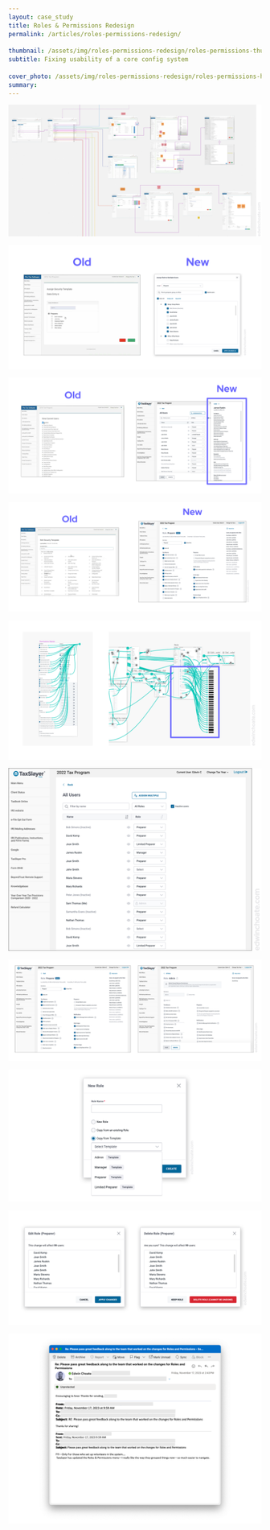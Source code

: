 ```yaml
---
layout: case_study
title: Roles & Permissions Redesign
permalink: /articles/roles-permissions-redesign/

thumbnail: /assets/img/roles-permissions-redesign/roles-permissions-thumbnail.png
subtitle: Fixing usability of a core config system

cover_photo: /assets/img/roles-permissions-redesign/roles-permissions-header.png
summary: 
---
```


![](/assets/img/roles-permissions-redesign/flow-map.png)

![](/assets/img/roles-permissions-redesign/role-assignment-new-old.png)

![](/assets/img/roles-permissions-redesign/view-permissions-new-old.png)

![](/assets/img/roles-permissions-redesign/edit-role-new-old.png)

![](/assets/img/roles-permissions-redesign/tooltip-reference.png)

![](/assets/img/roles-permissions-redesign/all-users.png)

![](/assets/img/roles-permissions-redesign/roles-screens.png)

![](/assets/img/roles-permissions-redesign/role-templates.png)

![](/assets/img/roles-permissions-redesign/mass-actions.png)

![](/assets/img/roles-permissions-redesign/nice-feedback.png)

